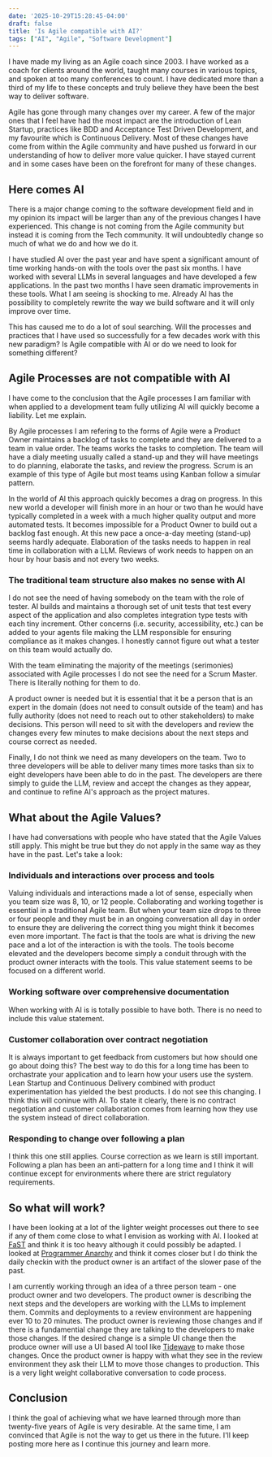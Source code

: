 ```yaml
---
date: '2025-10-29T15:28:45-04:00'
draft: false
title: 'Is Agile compatible with AI?'
tags: ["AI", "Agile", "Software Development"]
---
```


I have made my living as an Agile coach since 2003. I have worked as a coach for clients around the world, taught many courses in various topics, and spoken at too many conferences to count. I have dedicated more than a third of my life to these concepts and truly believe they have been the best way to deliver software.

Agile has gone through many changes over my career. A few of the major ones that I feel have had the most impact are the introduction of Lean Startup, practices like BDD and Acceptance Test Driven Development, and my favourite which is Continuous Delivery. Most of these changes have come from within the Agile community and have pushed us forward in our understanding of how to deliver more value quicker. I have stayed current and in some cases have been on the forefront for many of these changes.

## Here comes AI

There is a major change coming to the software development field and in my opinion its impact will be larger than any of the previous changes I have experienced. This change is not coming from the Agile community but instead it is coming from the Tech community. It will undoubtedly change so much of what we do and how we do it.

I have studied AI over the past year and have spent a significant amount of time working hands-on with the tools over the past six months. I have worked with several LLMs in several languages and have developed a few applications. In the past two months I have seen dramatic improvements in these tools. What I am seeing is shocking to me. Already AI has the possibility to completely rewrite the way we build software and it will only improve over time.

This has caused me to do a lot of soul searching. Will the processes and practices that I have used so successfully for a few decades work with this new paradigm? Is Agile compatible with AI or do we need to look for something different?

## Agile Processes are not compatible with AI

I have come to the conclusion that the Agile processes I am familiar with when applied to a development team fully utilizing AI will quickly become a liability. Let me explain.

By Agile processes I am refering to the forms of Agile were a Product Owner maintains a backlog of tasks to complete and they are delivered to a team in value order. The teams works the tasks to completion. The team will have a dialy meeting usually called a stand-up and they will have meetings to do planning, elaborate the tasks, and review the progress. Scrum is an example of this type of Agile but most teams using Kanban follow a simular pattern.

In the world of AI this approach quickly becomes a drag on progress. In this new world a developer will finish more in an hour or two than he would have typically completed in a week with a much higher quality output and more automated tests. It becomes impossible for a Product Owner to build out a backlog fast enough. At this new pace a once-a-day meeting (stand-up) seems hardly adequate. Elaboration of the tasks needs to happen in real time in collaboration with a LLM. Reviews of work needs to happen on an hour by hour basis and not every two weeks.

### The traditional team structure also makes no sense with AI

I do not see the need of having somebody on the team with the role of tester. AI builds and maintains a thorough set of unit tests that test every aspect of the application and also completes integration type tests with each tiny increment. Other concerns (i.e. security, accessibility, etc.) can be added to your agents file making the LLM responsible for ensuring compliance as it makes changes. I honestly cannot figure out what a tester on this team would actually do.

With the team eliminating the majority of the meetings (serimonies) associated with Agile processes I do not see the need for a Scrum Master. There is literally nothing for them to do.

A product owner is needed but it is essential that it be a person that is an expert in the domain (does not need to consult outside of the team) and has fully authority (does not need to reach out to other stakeholders) to make decisions. This person will need to sit with the developers and review the changes every few minutes to make decisions about the next steps and course correct as needed.

Finally, I do not think we need as many developers on the team. Two to three developers will be able to deliver many times more tasks than six to eight developers have been able to do in the past. The developers are there simply to guide the LLM, review and accept the changes as they appear, and continue to refine AI's approach as the project matures.

## What about the Agile Values?

I have had conversations with people who have stated that the Agile Values still apply. This might be true but they do not apply in the same way as they have in the past. Let's take a look:

### Individuals and interactions over process and tools

Valuing individuals and interactions made a lot of sense, especially when you team size was 8, 10, or 12 people. Collaborating and working together is essential in a traditional Agile team. But when your team size drops to three or four people and they must be in an ongoing conversation all day in order to ensure they are delivering the correct thing you might think it becomes even more important. The fact is that the tools are what is driving the new pace and a lot of the interaction is with the tools. The tools become elevated and the developers become simply a conduit through with the product owner interacts with the tools. This value statement seems to be focused on a different world.

### Working software over comprehensive documentation

When working with AI is is totally possible to have both. There is no need to include this value statement.

### Customer collaboration over contract negotiation

It is always important to get feedback from customers but how should one go about doing this? The best way to do this for a long time has been to orchastrate your application and to learn how your users use the system. Lean Startup and Continuous Delivery combined with product experimentation has yielded the best products. I do not see this changing. I think this will coninue with AI. To state it clearly, there is no contract negotiation and customer collaboration comes from learning how they use the system instead of direct collaboration.

### Responding to change over following a plan

I think this one still applies. Course correction as we learn is still important. Following a plan has been an anti-pattern for a long time and I think it will continue except for environments where there are strict regulatory requirements.

## So what will work?

I have been looking at a lot of the lighter weight processes out there to see if any of them come close to what I envision as working with AI. I looked at [FaST](https://www.fastagile.io) and think it is too heavy although it could possibly be adapted. I looked at [Programmer Anarchy](https://martinjeeblog.com/2012/11/20/what-is-programmer-anarchy-and-does-it-have-a-future/) and think it comes closer but I do think the daily checkin with the product owner is an artifact of the slower pase of the past.

I am currently working through an idea of a three person team - one product owner and two developers. The product owner is describing the next steps and the developers are working with the LLMs to implement them. Commits and deployments to a review environment are happening ever 10 to 20 minutes. The product owner is reviewing those changes and if there is a fundamential change they are talking to the developers to make those changes. If the desired change is a simple UI change then the produce owner will use a UI based AI tool like [Tidewave](https://tidewave.ai) to make those changes. Once the product owner is happy with what they see in the review environment they ask their LLM to move those changes to production. This is a very light weight collaborative conversation to code process.

## Conclusion

I think the goal of achieving what we have learned through more than twenty-five years of Agile is very desirable. At the same time, I am convinced that Agile is not the way to get us there in the future. I'll keep posting more here as I continue this journey and learn more.
